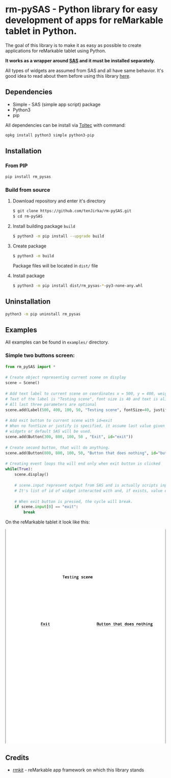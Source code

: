 #  rm-pySAS - Python library for easy development of apps for reMarkable tablet in Python.

The goal of this library is to make it as easy as possible to create applications for reMarkable tablet using Python. 

**It works as a wrapper around [SAS](https://rmkit.dev/apps/sas) and it must be installed separately.**

All types of widgets are assumed from SAS and all have same behavior. It's good idea to read about them before using this library  [here](https://rmkit.dev/apps/sas/spec).

## Dependencies

- Simple  -  SAS (simple app script) package
- Python3
- pip

All dependencies can be install via [Toltec](https://toltec-dev.org/) with command:

```bash
opkg install python3 simple python3-pip
```

## Installation

### From PIP

```bash
pip install rm_pysas
```

### Build from source

1. Download repository and enter it's directory

   ```bash
   $ git clone https://github.com/tenJirka/rm-pySAS.git
   $ cd rm-pySAS
   ```

2. Install building package `build`

   ```bash
   $ python3 -m pip install --upgrade build
   ```

3. Create package

   ```bash
   $ python3 -m build
   ```

   Package files will be located in `dist/` file

4. Install package

   ```bash
   $ python3 -m pip install dist/rm_pysas-*-py3-none-any.whl
   ```

## Uninstallation

```bash
python3 -m pip uninstall rm_pysas
```

## Examples

All examples can be found in `examples/` directory.

### Simple two buttons screen:

```python
from rm_pySAS import *

# Create object representing current scene on display
scene = Scene()

# Add text label to current scene on coordinates x = 500, y = 400, weight = 100 and height = 50
# Text of the label is "Testing scene", font size is 40 and text is alight to center
# All last three parameters are optional
scene.add(Label(500, 400, 100, 50, "Testing scene", fontSize=40, justify="center"))

# Add exit button to current scene with id=exit
# When no fontSize or justify is specified, it assume last value given from previous
# widgets or default SAS will be used.
scene.add(Button(300, 800, 100, 50 , "Exit", id="exit"))

# Create second button, that will do anything.
scene.add(Button(800, 800, 100, 50, "Button that does nothing", id="button"))

# Creating event loops tha will end only when exit button is clicked
while(True):
    scene.display()

    # scene.input represent output from SAS and is actually scripts input
    # It's list of id of widget interacted with and, if exists, value entered.

    # When exit button is pressed, the cycle will break.
    if scene.input[0] == "exit":
        break
```

On the reMarkable tablet it look like this:

<img src="images/two_buttons_screen.png" style="zoom:75%;" />

## Credits

- [rmkit](https://github.com/rmkit-dev/rmkit) - reMarkable app framework on which this library stands